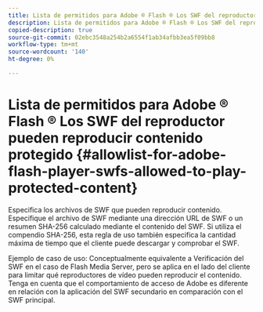 ```yaml
---
title: Lista de permitidos para Adobe ® Flash ® Los SWF del reproductor pueden reproducir contenido protegido
description: Lista de permitidos para Adobe ® Flash ® Los SWF del reproductor pueden reproducir contenido protegido
copied-description: true
source-git-commit: 02ebc3548a254b2a6554f1ab34afbb3ea5f09bb8
workflow-type: tm+mt
source-wordcount: '140'
ht-degree: 0%

---
```


# Lista de permitidos para Adobe ® Flash ® Los SWF del reproductor pueden reproducir contenido protegido {#allowlist-for-adobe-flash-player-swfs-allowed-to-play-protected-content}

Especifica los archivos de SWF que pueden reproducir contenido. Especifique el archivo de SWF mediante una dirección URL de SWF o un resumen SHA-256 calculado mediante el contenido del SWF. Si utiliza el compendio SHA-256, esta regla de uso también especifica la cantidad máxima de tiempo que el cliente puede descargar y comprobar el SWF.

Ejemplo de caso de uso: Conceptualmente equivalente a Verificación del SWF en el caso de Flash Media Server, pero se aplica en el lado del cliente para limitar qué reproductores de vídeo pueden reproducir el contenido. Tenga en cuenta que el comportamiento de acceso de Adobe es diferente en relación con la aplicación del SWF secundario en comparación con el SWF principal.

